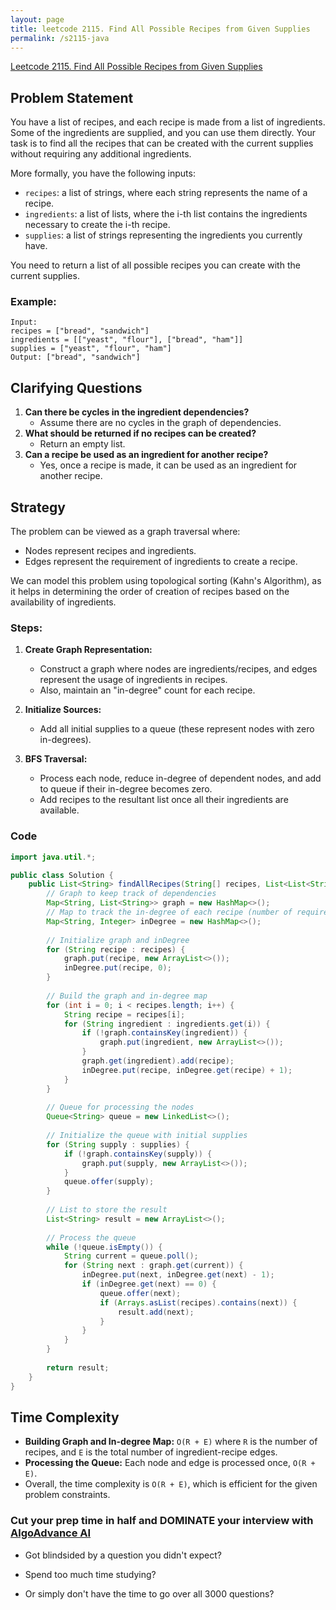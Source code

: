 ```yaml
---
layout: page
title: leetcode 2115. Find All Possible Recipes from Given Supplies
permalink: /s2115-java
---
```

[Leetcode 2115. Find All Possible Recipes from Given Supplies](https://algoadvance.github.io/algoadvance/l2115)
## Problem Statement

You have a list of recipes, and each recipe is made from a list of ingredients. Some of the ingredients are supplied, and you can use them directly. Your task is to find all the recipes that can be created with the current supplies without requiring any additional ingredients.

More formally, you have the following inputs:
- `recipes`: a list of strings, where each string represents the name of a recipe.
- `ingredients`: a list of lists, where the i-th list contains the ingredients necessary to create the i-th recipe.
- `supplies`: a list of strings representing the ingredients you currently have.

You need to return a list of all possible recipes you can create with the current supplies.

### Example:
```plaintext
Input: 
recipes = ["bread", "sandwich"]
ingredients = [["yeast", "flour"], ["bread", "ham"]]
supplies = ["yeast", "flour", "ham"]
Output: ["bread", "sandwich"]
```

## Clarifying Questions
1. **Can there be cycles in the ingredient dependencies?**
   - Assume there are no cycles in the graph of dependencies.
2. **What should be returned if no recipes can be created?**
   - Return an empty list.
3. **Can a recipe be used as an ingredient for another recipe?**
   - Yes, once a recipe is made, it can be used as an ingredient for another recipe.

## Strategy

The problem can be viewed as a graph traversal where:
- Nodes represent recipes and ingredients.
- Edges represent the requirement of ingredients to create a recipe.

We can model this problem using topological sorting (Kahn's Algorithm), as it helps in determining the order of creation of recipes based on the availability of ingredients.

### Steps:
1. **Create Graph Representation:**
   - Construct a graph where nodes are ingredients/recipes, and edges represent the usage of ingredients in recipes.
   - Also, maintain an "in-degree" count for each recipe.

2. **Initialize Sources:**
   - Add all initial supplies to a queue (these represent nodes with zero in-degrees).

3. **BFS Traversal:**
   - Process each node, reduce in-degree of dependent nodes, and add to queue if their in-degree becomes zero.
   - Add recipes to the resultant list once all their ingredients are available.

### Code

```java
import java.util.*;

public class Solution {
    public List<String> findAllRecipes(String[] recipes, List<List<String>> ingredients, String[] supplies) {
        // Graph to keep track of dependencies
        Map<String, List<String>> graph = new HashMap<>();
        // Map to track the in-degree of each recipe (number of required ingredients)
        Map<String, Integer> inDegree = new HashMap<>();
        
        // Initialize graph and inDegree
        for (String recipe : recipes) {
            graph.put(recipe, new ArrayList<>());
            inDegree.put(recipe, 0);
        }
        
        // Build the graph and in-degree map
        for (int i = 0; i < recipes.length; i++) {
            String recipe = recipes[i];
            for (String ingredient : ingredients.get(i)) {
                if (!graph.containsKey(ingredient)) {
                    graph.put(ingredient, new ArrayList<>());
                }
                graph.get(ingredient).add(recipe);
                inDegree.put(recipe, inDegree.get(recipe) + 1);
            }
        }
        
        // Queue for processing the nodes
        Queue<String> queue = new LinkedList<>();
        
        // Initialize the queue with initial supplies
        for (String supply : supplies) {
            if (!graph.containsKey(supply)) {
                graph.put(supply, new ArrayList<>());
            }
            queue.offer(supply);
        }
        
        // List to store the result
        List<String> result = new ArrayList<>();
        
        // Process the queue
        while (!queue.isEmpty()) {
            String current = queue.poll();
            for (String next : graph.get(current)) {
                inDegree.put(next, inDegree.get(next) - 1);
                if (inDegree.get(next) == 0) {
                    queue.offer(next);
                    if (Arrays.asList(recipes).contains(next)) {
                        result.add(next);
                    }
                }
            }
        }
        
        return result;
    }
}
```

## Time Complexity
- **Building Graph and In-degree Map:** `O(R + E)` where `R` is the number of recipes, and `E` is the total number of ingredient-recipe edges.
- **Processing the Queue:** Each node and edge is processed once, `O(R + E)`.
- Overall, the time complexity is `O(R + E)`, which is efficient for the given problem constraints.


### Cut your prep time in half and DOMINATE your interview with [AlgoAdvance AI](https://algoAdvance.com)

- Got blindsided by a question you didn't expect?

- Spend too much time studying?

- Or simply don't have the time to go over all 3000 questions?

